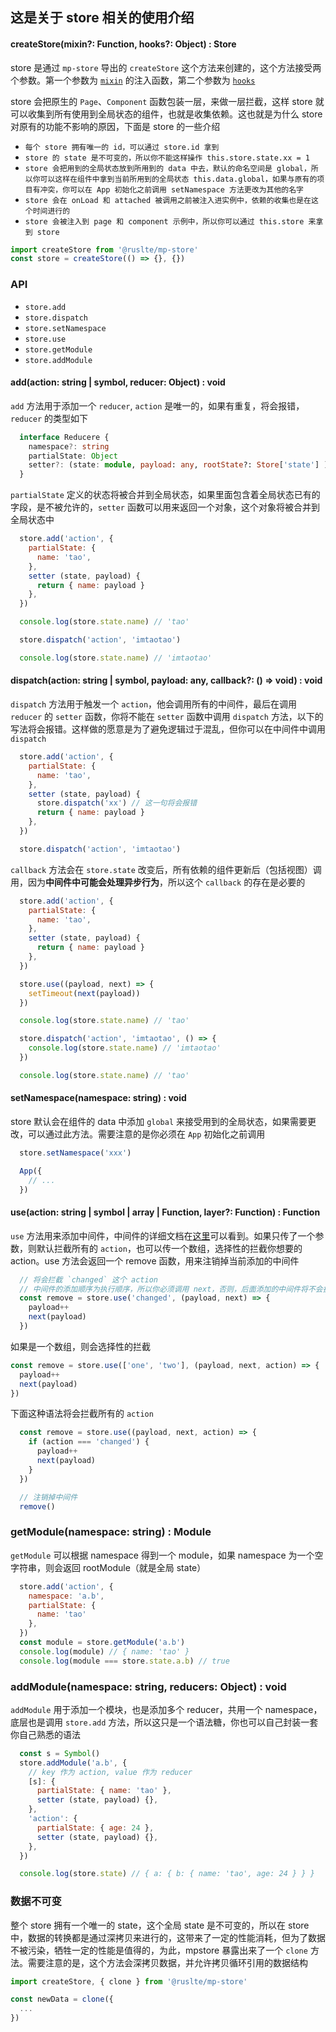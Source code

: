 ## 这是关于 store 相关的使用介绍

#### createStore(mixin?: Function, hooks?: Object) : Store
store 是通过 `mp-store` 导出的 `createStore` 这个方法来创建的，这个方法接受两个参数。第一个参数为 [`mixin`](./mixin.md) 的注入函数，第二个参数为 [`hooks`](./hooks.md)

store 会把原生的 `Page`、`Component` 函数包装一层，来做一层拦截，这样 store 就可以收集到所有使用到全局状态的组件，也就是收集依赖。这也就是为什么 store 对原有的功能不影响的原因，下面是 store 的一些介绍

+ `每个 store 拥有唯一的 id，可以通过 store.id 拿到`
+ `store 的 state 是不可变的，所以你不能这样操作 this.store.state.xx = 1`
+ `store 会把用到的全局状态放到所用到的 data 中去，默认的命名空间是 global，所以你可以这样在组件中拿到当前所用到的全局状态 this.data.global，如果与原有的项目有冲突，你可以在 App 初始化之前调用 setNamespace 方法更改为其他的名字`
+ `store 会在 onLoad 和 attached 被调用之前被注入进实例中，依赖的收集也是在这个时间进行的`
+ `store 会被注入到 page 和 component 示例中，所以你可以通过 this.store 来拿到 store`

```js
import createStore from '@ruslte/mp-store'
const store = createStore(() => {}, {})
```

### API
+ `store.add`
+ `store.dispatch`
+ `store.setNamespace`
+ `store.use`
+ `store.getModule`
+ `store.addModule`

#### add(action: string | symbol, reducer: Object) : void
`add` 方法用于添加一个 `reducer`, `action` 是唯一的，如果有重复，将会报错，`reducer` 的类型如下
```ts
  interface Reducere {
    namespace?: string
    partialState: Object
    setter?: (state: module, payload: any, rootState?: Store['state'] ) : Object
  }
```
`partialState` 定义的状态将被合并到全局状态，如果里面包含着全局状态已有的字段，是不被允许的，`setter` 函数可以用来返回一个对象，这个对象将被合并到全局状态中

```js
  store.add('action', {
    partialState: {
      name: 'tao',
    },
    setter (state, payload) {
      return { name: payload }
    },
  })

  console.log(store.state.name) // 'tao'

  store.dispatch('action', 'imtaotao')

  console.log(store.state.name) // 'imtaotao'
```

#### dispatch(action: string | symbol, payload: any, callback?: () => void) : void
`dispatch` 方法用于触发一个 `action`，他会调用所有的中间件，最后在调用 `reducer` 的 `setter` 函数，你将不能在 `setter` 函数中调用 `dispatch` 方法，以下的写法将会报错。这样做的愿意是为了避免逻辑过于混乱，但你可以在中间件中调用 `dispatch`
```js
  store.add('action', {
    partialState: {
      name: 'tao',
    },
    setter (state, payload) {
      store.dispatch('xx') // 这一句将会报错
      return { name: payload }
    },
  })

  store.dispatch('action', 'imtaotao')
```

`callback` 方法会在 `store.state` 改变后，所有依赖的组件更新后（包括视图）调用，因为**中间件中可能会处理异步行为**，所以这个 `callback` 的存在是必要的
```js
  store.add('action', {
    partialState: {
      name: 'tao',
    },
    setter (state, payload) {
      return { name: payload }
    },
  })

  store.use((payload, next) => {
    setTimeout(next(payload))
  })

  console.log(store.state.name) // 'tao'

  store.dispatch('action', 'imtaotao', () => {
    console.log(store.state.name) // 'imtaotao'
  })

  console.log(store.state.name) // 'tao'
```

#### setNamespace(namespace: string) : void
store 默认会在组件的 data 中添加 `global` 来接受用到的全局状态，如果需要更改，可以通过此方法。需要注意的是你必须在 `App` 初始化之前调用
```js
  store.setNamespace('xxx')

  App({
    // ...
  })
``` 

#### use(action: string | symbol | array | Function, layer?: Function) : Function
`use` 方法用来添加中间件，中间件的详细文档在[这里](./middleware.md)可以看到。如果只传了一个参数，则默认拦截所有的 `action`，也可以传一个数组，选择性的拦截你想要的 action。use 方法会返回一个 remove 函数，用来注销掉当前添加的中间件
```js
  // 将会拦截 `changed` 这个 action
  // 中间件的添加顺序为执行顺序，所以你必须调用 next，否则，后面添加的中间件将不会执行
  const remove = store.use('changed', (payload, next) => {
    payload++
    next(payload)
  })
```
如果是一个数组，则会选择性的拦截
```js
const remove = store.use(['one', 'two'], (payload, next, action) => {
  payload++
  next(payload)
})
```

下面这种语法将会拦截所有的 `action`
```js
  const remove = store.use((payload, next, action) => {
    if (action === 'changed') {
      payload++
      next(payload)
    }
  })

  // 注销掉中间件
  remove()
```

### getModule(namespace: string) : Module
`getModule` 可以根据 namespace 得到一个 module，如果 namespace 为一个空字符串，则会返回 rootModule（就是全局 state）

```js
  store.add('action', {
    namespace: 'a.b',
    partialState: {
      name: 'tao'
    },
  })
  const module = store.getModule('a.b')
  console.log(module) // { name: 'tao' }
  console.log(module === store.state.a.b) // true
```

### addModule(namespace: string, reducers: Object) : void

`addModule` 用于添加一个模块，也是添加多个 reducer，共用一个 namespace，底层也是调用 `store.add` 方法，所以这只是一个语法糖，你也可以自己封装一套你自己熟悉的语法
```js
  const s = Symbol()
  store.addModule('a.b', {
    // key 作为 action, value 作为 reducer
    [s]: {
      partialState: { name: 'tao' },
      setter (state, payload) {},
    },
    'action': {
      partialState: { age: 24 },
      setter (state, payload) {},
    },
  })

  console.log(store.state) // { a: { b: { name: 'tao', age: 24 } } }
```

### 数据不可变
整个 store 拥有一个唯一的 state，这个全局 state 是不可变的，所以在 store 中，数据的转换都是通过深拷贝来进行的，这带来了一定的性能消耗，但为了数据不被污染，牺牲一定的性能是值得的，为此，mpstore 暴露出来了一个 `clone` 方法。需要注意的是，这个方法会深拷贝数据，并允许拷贝循环引用的数据结构
```js
import createStore, { clone } from '@ruslte/mp-store'

const newData = clone({
  ...
})
```